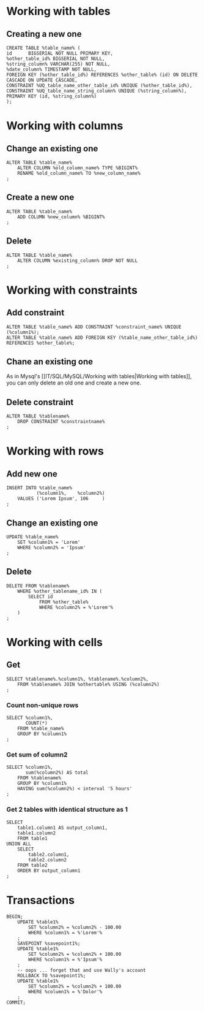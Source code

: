 # Working with tables

## Creating a new one

```postgresql
CREATE TABLE %table_name% (  
id      BIGSERIAL NOT NULL PRIMARY KEY,  
%other_table_id% BIGSERIAL NOT NULL,  
%string_column% VARCHAR(255) NOT NULL,  
%date_column% TIMESTAMP NOT NULL,
FOREIGN KEY (%other_table_id%) REFERENCES %other_table% (id) ON DELETE CASCADE ON UPDATE CASCADE,  
CONSTRAINT %UQ_table_name_other_table_id% UNIQUE (%other_table_id%),  
CONSTRAINT %UQ_table_name_string_column% UNIQUE (%string_column%),
PRIMARY KEY (id, %string_column%)
);
```

# Working with columns

## Change an existing one

```postgresql
ALTER TABLE %table_name% 
    ALTER COLUMN %old_column_name% TYPE %BIGINT%
    RENAME %old_column_name% TO %new_column_name%
;
```

## Create a new one

```postgresql
ALTER TABLE %table_name%
    ADD COLUMN %new_column% %BIGINT%
;
```

## Delete

```postgresql
ALTER TABLE %table_name%
    ALTER COLUMN %existing_column% DROP NOT NULL
;
```

# Working with constraints

## Add constraint

```postgresql
ALTER TABLE %table_name% ADD CONSTRAINT %constraint_name% UNIQUE (%column1%);
ALTER TABLE %table_name% ADD FOREIGN KEY (%table_name_other_table_id%) REFERENCES %other_table%;
```

## Chane an existing one

As in Mysql's [[IT/SQL/MySQL/Working with tables|Working with tables]], you can only delete an old one and create a new one.

## Delete constraint

```postgresql
ALTER TABLE %tablename%
	DROP CONSTRAINT %constraintname%
;
```


# Working with rows

## Add new one

```postgresql
INSERT INTO %table_name%
           (%column1%,    %column2%)
    VALUES ('Lorem Ipsum', 106     )
;
```

## Change an existing one

```postgresql
UPDATE %table_name% 
    SET %column1% = 'Lorem'
    WHERE %column2% = 'Ipsum'
;
```

## Delete

```postgresql
DELETE FROM %tablename%
	WHERE %other_tablename_id% IN (
		SELECT id
		    FROM %other_table%
		    WHERE %column2% = %'Lorem'%
	)
;
```

# Working with cells

## Get

```postgresql
SELECT %tablename%.%column1%, %tablename%.%column2%,
    FROM %tablename% JOIN %othertable% USING (%column2%)
;
```

### Count non-unique rows

```postgresql
SELECT %column1%,
       COUNT(*)
    FROM %table_name%
    GROUP BY %column1%
;
```

### Get sum of column2 

```postgresql
SELECT %column1%,
       sum(%column2%) AS total
    FROM %tablename%
    GROUP BY %column1%
    HAVING sum(%column2%) < interval '5 hours'
;
```

### Get 2 tables with identical structure as 1

```postgresql
SELECT
    table1.column1 AS output_column1,
    table1.column2
    FROM table1
UNION ALL
    SELECT
        table2.column1,
        table2.column2
    FROM table2
    ORDER BY output_column1
;
```

# Transactions

```postgresql
BEGIN;
    UPDATE %table1%
        SET %column2% = %column2% - 100.00
        WHERE %column1% = %'Lorem'%
    ;
    SAVEPOINT %savepoint1%;
    UPDATE %table1%
        SET %column2% = %column2% + 100.00
        WHERE %column1% = %'Ipsum'%
    ;
    -- oops ... forget that and use Wally's account
    ROLLBACK TO %savepoint1%;
    UPDATE %table1%
        SET %column2% = %column2% + 100.00
        WHERE %column1% = %'Dolor'%
    ;
COMMIT;
```